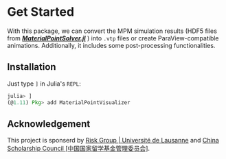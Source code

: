 # Get Started

With this package, we can convert the MPM simulation results (HDF5 files from ***[MaterialPointSolver.jl](https://github.com/LandslideSIM/MaterialPointSolver.jl)*** ) into `.vtp` files or create ParaView-compatible animations. Additionally, it includes some post-processing functionalities.

## Installation

Just type `]` in Julia's  `REPL`:

```julia
julia> ]
(@1.11) Pkg> add MaterialPointVisualizer
```

## Acknowledgement

This project is sponserd by [Risk Group | Université de Lausanne](https://wp.unil.ch/risk/) and [China Scholarship Council [中国国家留学基金管理委员会]](https://www.csc.edu.cn/).
